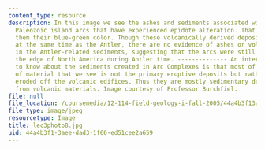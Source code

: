```yaml
---
content_type: resource
description: In this image we see the ashes and sediments associated with the late
  Paleozoic island arcs that have experienced epidote alteration. That is what gives
  them their blue-green color. Though these volcanically derived deposits were created
  at the same time as the Antler, there are no evidence of ashes or volcanic fragments
  in the Antler-related sediments, suggesting that the Arcs were still far away from
  the edge of North America during Antler time. -------------- An interesting thing
  to know about the sediments created in Arc Complexes is that most of the volume
  of material that we see is not the primary eruptive deposits but rather the materials
  eroded off the volcanic edifices. Thus they are mostly sedimentary deposits derived
  from volcanic materials. Image courtesy of Professor Burchfiel.
file: null
file_location: /coursemedia/12-114-field-geology-i-fall-2005/44a4b3f13aeedad31f66ed51cee2a659_lec3photo8.jpg
file_type: image/jpeg
resourcetype: Image
title: lec3photo8.jpg
uid: 44a4b3f1-3aee-dad3-1f66-ed51cee2a659
---
```

